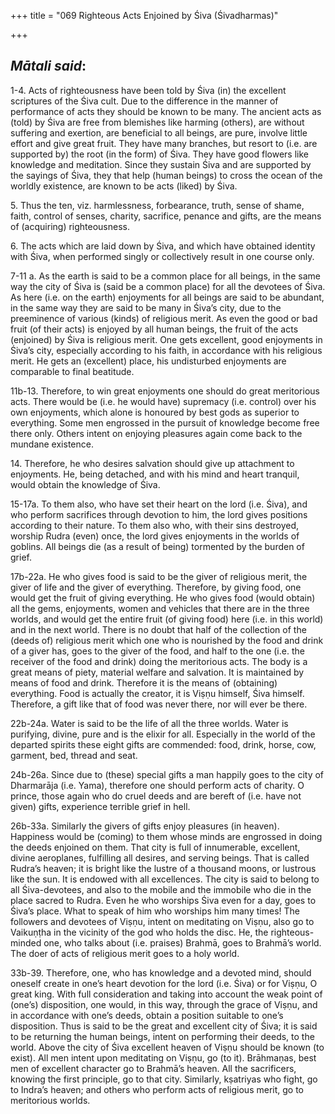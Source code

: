 +++
title = "069  Righteous Acts Enjoined by Śiva (Śivadharmas)"

+++
 

## *Mātali said*:

1-4. Acts of righteousness have been told by Śiva (in) the excellent scriptures of the Śiva cult. Due to the difference in the manner of performance of acts they should be known to be many. The ancient acts as (told) by Śiva are free from blemishes like harming (others), are without suffering and exertion, are beneficial to all beings, are pure, involve little effort and give great fruit. They have many branches, but resort to (i.e. are supported by) the root (in the form) of Śiva. They have good flowers like knowledge and meditation. Since they sustain Śiva and are supported by the sayings of Śiva, they that help (human beings) to cross the ocean of the worldly existence, are known to be acts (liked) by Śiva.

5\. Thus the ten, viz. harmlessness, forbearance, truth, sense of shame, faith, control of senses, charity, sacrifice, penance and gifts, are the means of (acquiring) righteousness.

6\. The acts which are laid down by Śiva, and which have obtained identity with Śiva, when performed singly or collectively result in one course only.

7-11 a. As the earth is said to be a common place for all beings, in the same way the city of Śiva is (said be a common place) for all the devotees of Śiva. As here (i.e. on the earth) enjoyments for all beings are said to be abundant, in the same way they are said to be many in Śiva’s city, due to the preeminence of various (kinds) of religious merit. As even the good or bad fruit (of their acts) is enjoyed by all human beings, the fruit of the acts (enjoined) by Śiva is religious merit. One gets excellent, good enjoyments in Śiva’s city, especially according to his faith, in accordance with his religious merit. He gets an (excellent) place, his undisturbed enjoyments are comparable to final beatitude.

11b-13. Therefore, to win great enjoyments one should do great meritorious acts. There would be (i.e. he would have) supremacy (i.e. control) over his own enjoyments, which alone is honoured by best gods as superior to everything. Some men engrossed in the pursuit of knowledge become free there only. Others intent on enjoying pleasures again come back to the mundane existence.

14\. Therefore, he who desires salvation should give up attachment to enjoyments. He, being detached, and with his mind and heart tranquil, would obtain the knowledge of Śiva.

15-17a. To them also, who have set their heart on the lord (i.e. Śiva), and who perform sacrifices through devotion to him, the lord gives positions according to their nature. To them also who, with their sins destroyed, worship Rudra (even) once, the lord gives enjoyments in the worlds of goblins. All beings die (as a result of being) tormented by the burden of grief.

17b-22a. He who gives food is said to be the giver of religious merit, the giver of life and the giver of everything. Therefore, by giving food, one would get the fruit of giving everything. He who gives food (would obtain) all the gems, enjoyments, women and vehicles that there are in the three worlds, and would get the entire fruit (of giving food) here (i.e. in this world) and in the next world. There is no doubt that half of the collection of the (deeds of) religious merit which one who is nourished by the food and drink of a giver has, goes to the giver of the food, and half to the one (i.e. the receiver of the food and drink) doing the meritorious acts. The body is a great means of piety, material welfare and salvation. It is maintained by means of food and drink. Therefore it is the means of (obtaining) everything. Food is actually the creator, it is Viṣṇu himself, Śiva himself. Therefore, a gift like that of food was never there, nor will ever be there.

22b-24a. Water is said to be the life of all the three worlds. Water is purifying, divine, pure and is the elixir for all. Especially in the world of the departed spirits these eight gifts are commended: food, drink, horse, cow, garment, bed, thread and seat.

24b-26a. Since due to (these) special gifts a man happily goes to the city of Dharmarāja (i.e. Yama), therefore one should perform acts of charity. O prince, those again who do cruel deeds and are bereft of (i.e. have not given) gifts, experience terrible grief in hell.

26b-33a. Similarly the givers of gifts enjoy pleasures (in heaven). Happiness would be (coming) to them whose minds are engrossed in doing the deeds enjoined on them. That city is full of innumerable, excellent, divine aeroplanes, fulfilling all desires, and serving beings. That is called Rudra’s heaven; it is bright like the lustre of a thousand moons, or lustrous like the sun. It is endowed with all excellences. The city is said to belong to all Śiva-devotees, and also to the mobile and the immobile who die in the place sacred to Rudra. Even he who worships Śiva even for a day, goes to Śiva’s place. What to speak of him who worships him many times! The followers and devotees of Viṣṇu, intent on meditating on Viṣṇu, also go to Vaikuṇṭha in the vicinity of the god who holds the disc. He, the righteous-minded one, who talks about (i.e. praises) Brahmā, goes to Brahmā’s world. The doer of acts of religious merit goes to a holy world.

33b-39. Therefore, one, who has knowledge and a devoted mind, should oneself create in one’s heart devotion for the lord (i.e. Śiva) or for Viṣṇu, O great king. With full consideration and taking into account the weak point of (one’s) disposition, one would, in this way, through the grace of Viṣṇu, and in accordance with one’s deeds, obtain a position suitable to one’s disposition. Thus is said to be the great and excellent city of Śiva; it is said to be returning the human beings, intent on performing their deeds, to the world. Above the city of Śiva excellent heaven of Viṣṇu should be known (to exist). All men intent upon meditating on Viṣṇu, go (to it). Brāhmaṇas, best men of excellent character go to Brahmā’s heaven. All the sacrificers, knowing the first principle, go to that city. Similarly, kṣatriyas who fight, go to Indra’s heaven; and others who perform acts of religious merit, go to meritorious worlds.


